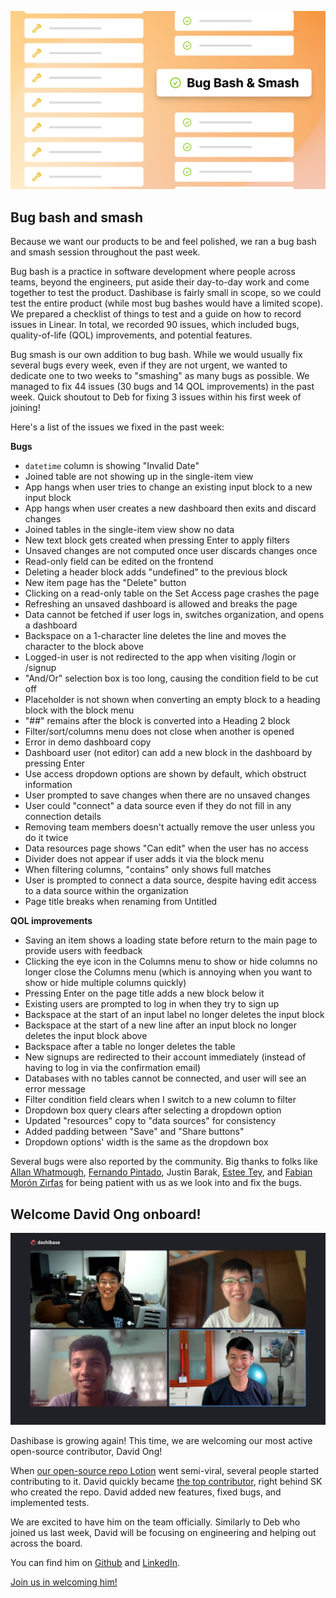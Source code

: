 ![Bug bash and smash](../assets/bug-bash-smash.png)

## Bug bash and smash

Because we want our products to be and feel polished, we ran a bug bash and smash session throughout the past week. 

Bug bash is a practice in software development where people across teams, beyond the engineers, put aside their day-to-day work and come together to test the product. Dashibase is fairly small in scope, so we could test the entire product (while most bug bashes would have a limited scope). We prepared a checklist of things to test and a guide on how to record issues in Linear. In total, we recorded 90 issues, which included bugs, quality-of-life (QOL) improvements, and potential features.

Bug smash is our own addition to bug bash. While we would usually fix several bugs every week, even if they are not urgent, we wanted to dedicate one to two weeks to "smashing" as many bugs as possible. We managed to fix 44 issues (30 bugs and 14 QOL improvements) in the past week. Quick shoutout to Deb for fixing 3 issues within his first week of joining! 

Here's a list of the issues we fixed in the past week:

**Bugs**

- `datetime` column is showing "Invalid Date"
- Joined table are not showing up in the single-item view
- App hangs when user tries to change an existing input block to a new input block
- App hangs when user creates a new dashboard then exits and discard changes
- Joined tables in the single-item view show no data
- New text block gets created when pressing Enter to apply filters
- Unsaved changes are not computed once user discards changes once
- Read-only field can be edited on the frontend
- Deleting a header block adds "undefined" to the previous block
- New item page has the "Delete" button
- Clicking on a read-only table on the Set Access page crashes the page
- Refreshing an unsaved dashboard is allowed and breaks the page
- Data cannot be fetched if user logs in, switches organization, and opens a dashboard
- Backspace on a 1-character line deletes the line and moves the character to the block above
- Logged-in user is not redirected to the app when visiting /login or /signup
- "And/Or" selection box is too long, causing the condition field to be cut off
- Placeholder is not shown when converting an empty block to a heading block with the block menu 
- "##" remains after the block is converted into a Heading 2 block
- Filter/sort/columns menu does not close when another is opened
- Error in demo dashboard copy
- Dashboard user (not editor) can add a new block in the dashboard by pressing Enter
- Use access dropdown options are shown by default, which obstruct information
- User prompted to save changes when there are no unsaved changes
- User could "connect" a data source even if they do not fill in any connection details
- Removing team members doesn't actually remove the user unless you do it twice
- Data resources page shows "Can edit" when the user has no access
- Divider does not appear if user adds it via the block menu
- When filtering columns, "contains" only shows full matches
- User is prompted to connect a data source, despite having edit access to a data source within the organization
- Page title breaks when renaming from Untitled

**QOL improvements**

- Saving an item shows a loading state before return to the main page to provide users with feedback
- Clicking the eye icon in the Columns menu to show or hide columns no longer close the Columns menu (which is annoying when you want to show or hide multiple columns quickly)
- Pressing Enter on the page title adds a new block below it
- Existing users are prompted to log in when they try to sign up
- Backspace at the start of an input label no longer deletes the input block
- Backspace at the start of a new line after an input block no longer deletes the input block above
- Backspace after a table no longer deletes the table
- New signups are redirected to their account immediately (instead of having to log in via the confirmation email)
- Databases with no tables cannot be connected, and user will see an error message
- Filter condition field clears when I switch to a new column to filter
- Dropdown box query clears after selecting a dropdown option
- Updated "resources" copy to "data sources" for consistency
- Added padding between "Save" and "Share buttons"
- Dropdown options' width is the same as the dropdown box

Several bugs were also reported by the community. Big thanks to folks like [Allan Whatmough](https://www.linkedin.com/in/allanwhatmough/), [Fernando Pintado](https://www.linkedin.com/in/fernandopintado/), Justin Barak, [Estee Tey](https://twitter.com/estee_tey), and [Fabian Morón Zirfas](https://www.linkedin.com/in/fabian-mor%C3%B3n-zirfas-5288326a/?locale=en_US) for being patient with us as we look into and fix the bugs.

## Welcome David Ong onboard!

![Dashibase team of 4](../assets/dashibase-4.jpg)

Dashibase is growing again! This time, we are welcoming our most active open-source contributor, David Ong!

When [our open-source repo Lotion](https://github.com/Dashibase/lotion) went semi-viral, several people started contributing to it. David quickly became [the top contributor](https://github.com/Dashibase/lotion/graphs/contributors), right behind SK who created the repo. David added new features, fixed bugs, and implemented tests. 

We are excited to have him on the team officially. Similarly to Deb who joined us last week, David will be focusing on engineering and helping out across the board.

You can find him on [Github](https://github.com/vvidday) and [LinkedIn](https://www.linkedin.com/in/david-ong-b02655248/).

[Join us in welcoming him!](https://twitter.com/dashibase/status/1566784621521448962)
